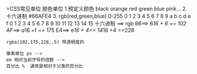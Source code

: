 =CSS常见单位
	颜色单位 1.预定义颜色  black orange red green blue pink...
	2. 十六进制 #66AFE4
	3. rgb(red,green,blue) 0-255
	0 1 2 3 4 5 6 7 8 9 a   b  c  d  e  f
	0 1 2 3 4 5 6 7 8 9 10 11 12 13 14  15
	十六进制  ==> rgb
	66==> 6*16 + 6 == 102
	AF==> a*16 +f == 175
	E4==> e*16 + 4== 14*16 +4  ==228
	
	rgba(102,175,228,.5) 带透明度的

	像素单位 px -->
	em 相对当前字号的倍数 -->
	百分比 %  通常是相对于父类的百分比